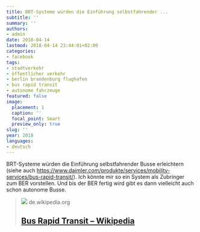 ```yaml
---
title: BRT-Systeme würden die Einführung selbstfahrender ...
subtitle: ''
summary: ''
authors:
- admin
date: 2018-04-14
lastmod: 2018-04-14 23:44:01+02:00
categories:
- facebook
tags:
- stadtverkehr
- öffentlicher verkehr
- berlin brandenburg flughafen
- bus rapid transit
- autonome fahrzeuge
featured: false
image:
  placement: 1
  caption: ''
  focal_point: Smart
  preview_only: true
slug: ''
year: 2018
languages:
- deutsch
---
```


BRT-Systeme würden die Einführung selbstfahrender Busse erleichtern (siehe auch https://www.daimler.com/produkte/services/mobility-services/bus-rapid-transit/). Ich könnte mir so ein System als Zubringer zum BER vorstellen. Und bis der BER fertig wird gibt es dann vielleicht auch schon autonome Busse.
> [![](https://upload.wikimedia.org/wikipedia/commons/thumb/5/57/Metrobus_Istanbul_2010.jpg/1200px-Metrobus_Istanbul_2010.jpg)](https://de.wikipedia.org/wiki/Bus_Rapid_Transit)
> de.wikipedia.org
> ## [Bus Rapid Transit – Wikipedia](https://de.wikipedia.org/wiki/Bus_Rapid_Transit)
>